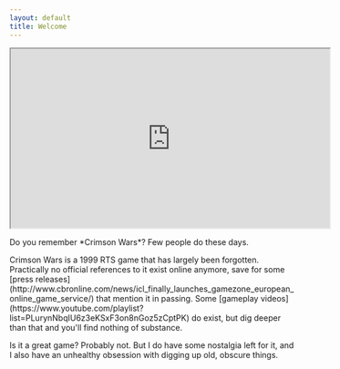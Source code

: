```yaml
---
layout: default
title: Welcome
---
```


<div class="embed-responsive embed-responsive-16by9 mb-3">
  <iframe width="560" height="315" src="https://www.youtube-nocookie.com/embed/UQGEiEm23SI?rel=0&amp;showinfo=0" allowfullscreen></iframe>
</div>

<p class="lead text-center" markdown="span">
  Do you remember *Crimson Wars*? Few people do these days.
</p>

<div markdown="1">
Crimson Wars is a 1999 RTS game that has largely been forgotten. Practically no official references to it exist online anymore, save for some [press releases](http://www.cbronline.com/news/icl_finally_launches_gamezone_european_online_game_service/) that mention it in passing. Some [gameplay videos](https://www.youtube.com/playlist?list=PLurynNbqIU6z3eKSxF3on8nGoz5zCptPK) do exist, but dig deeper than that and you'll find nothing of substance.

Is it a great game? Probably not. But I do have some nostalgia left for it, and I also have an unhealthy obsession with digging up old, obscure things.
</div>
